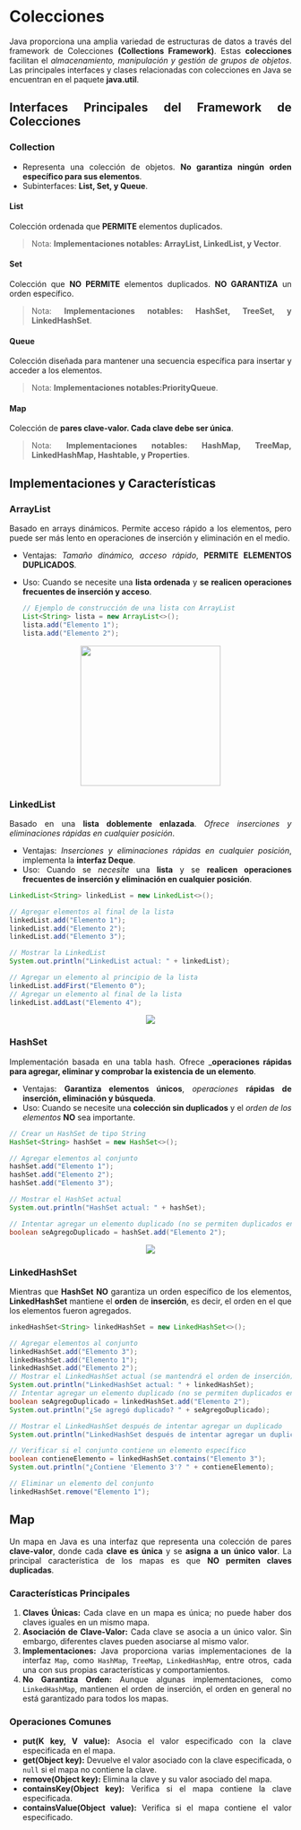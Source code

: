 <div align="justify">

# Colecciones

Java proporciona una amplia variedad de estructuras de datos a través del framework de Colecciones __(Collections Framework)__. Estas __colecciones__ facilitan el _almacenamiento, manipulación y gestión de grupos de objetos_. Las principales interfaces y clases relacionadas con colecciones en Java se encuentran en el paquete __java.util__.

## Interfaces Principales del Framework de Colecciones

### Collection

- Representa una colección de objetos. __No garantiza ningún orden específico para sus elementos__.
- Subinterfaces: __List, Set, y Queue__.

#### List

Colección ordenada que __PERMITE__ elementos duplicados.
>Nota: __Implementaciones notables: ArrayList, LinkedList, y Vector__.

#### Set

Colección que __NO PERMITE__ elementos duplicados. __NO GARANTIZA__ un orden específico.
>Nota: __Implementaciones notables: HashSet, TreeSet, y LinkedHashSet__.

#### Queue

Colección diseñada para mantener una secuencia específica para insertar y acceder a los elementos.

>Nota: __Implementaciones notables:PriorityQueue__.

#### Map

Colección de __pares clave-valor. Cada clave debe ser única__.

>Nota: __Implementaciones notables: HashMap, TreeMap, LinkedHashMap, Hashtable, y Properties__.

## Implementaciones y Características

### ArrayList

Basado en arrays dinámicos.  Permite acceso rápido a los elementos, pero puede ser más lento en operaciones de inserción y eliminación en el medio.

- Ventajas: _Tamaño dinámico, acceso rápido_, __PERMITE ELEMENTOS DUPLICADOS__.
- Uso: Cuando se necesite una __lista ordenada__ y __se realicen operaciones frecuentes de inserción y acceso__.

    ```java
    // Ejemplo de construcción de una lista con ArrayList
    List<String> lista = new ArrayList<>();
    lista.add("Elemento 1");
    lista.add("Elemento 2");
    ```
<div align="center">    
<img src="https://miro.medium.com/v2/resize:fit:670/0*5w9-ibvGwT1EpeH9.png" width="250px">
</div>

### LinkedList

Basado en una __lista doblemente enlazada__.
_Ofrece inserciones y eliminaciones rápidas en cualquier posición_.

- Ventajas: _Inserciones y eliminaciones rápidas en cualquier posición_, implementa la __interfaz Deque__.
- Uso: Cuando se _necesite_ una __lista__ y se __realicen operaciones frecuentes de inserción y eliminación en cualquier posición__.

```java
LinkedList<String> linkedList = new LinkedList<>();

// Agregar elementos al final de la lista
linkedList.add("Elemento 1");
linkedList.add("Elemento 2");
linkedList.add("Elemento 3");

// Mostrar la LinkedList
System.out.println("LinkedList actual: " + linkedList);

// Agregar un elemento al principio de la lista
linkedList.addFirst("Elemento 0");
// Agregar un elemento al final de la lista
linkedList.addLast("Elemento 4");
```

<div align="center"> 
<img src="https://qph.cf2.quoracdn.net/main-qimg-41cdfa9a815220598f2c03f1bccaeff8"/>
</div>

###  HashSet
Implementación basada en una tabla hash.
Ofrece ___operaciones rápidas para agregar, eliminar y comprobar la existencia de un elemento__.

- Ventajas: __Garantiza elementos únicos__, _operaciones_ __rápidas de inserción, eliminación y búsqueda__.
- Uso: Cuando se necesite una __colección sin duplicados__ y el _orden de los elementos_ __NO__ sea importante.

```java
// Crear un HashSet de tipo String
HashSet<String> hashSet = new HashSet<>();

// Agregar elementos al conjunto
hashSet.add("Elemento 1");
hashSet.add("Elemento 2");
hashSet.add("Elemento 3");

// Mostrar el HashSet actual
System.out.println("HashSet actual: " + hashSet);

// Intentar agregar un elemento duplicado (no se permiten duplicados en un conjunto)
boolean seAgregoDuplicado = hashSet.add("Elemento 2");
```

<div align="center"> 
<img src="https://media.geeksforgeeks.org/wp-content/uploads/ArrayListVsHashSet.png"/>
</div>

### LinkedHashSet

Mientras que __HashSet__ __NO__ garantiza un orden específico de los elementos, __LinkedHashSet__ mantiene el __orden__ de __inserción__, es decir, el orden en el que los elementos fueron agregados.

```java
inkedHashSet<String> linkedHashSet = new LinkedHashSet<>();

// Agregar elementos al conjunto
linkedHashSet.add("Elemento 3");
linkedHashSet.add("Elemento 1");
linkedHashSet.add("Elemento 2");
// Mostrar el LinkedHashSet actual (se mantendrá el orden de inserción)
System.out.println("LinkedHashSet actual: " + linkedHashSet);
// Intentar agregar un elemento duplicado (no se permiten duplicados en un conjunto)
boolean seAgregoDuplicado = linkedHashSet.add("Elemento 2");
System.out.println("¿Se agregó duplicado? " + seAgregoDuplicado);

// Mostrar el LinkedHashSet después de intentar agregar un duplicado
System.out.println("LinkedHashSet después de intentar agregar un duplicado: " + linkedHashSet);

// Verificar si el conjunto contiene un elemento específico
boolean contieneElemento = linkedHashSet.contains("Elemento 3");
System.out.println("¿Contiene 'Elemento 3'? " + contieneElemento);

// Eliminar un elemento del conjunto
linkedHashSet.remove("Elemento 1");

```

## Map

Un mapa en Java es una interfaz que representa una colección de pares __clave-valor__, donde cada __clave es única__ y se __asigna a un único valor__. La principal característica de los mapas es que __NO permiten claves duplicadas__.

### Características Principales

1. **Claves Únicas:** Cada clave en un mapa es única; no puede haber dos claves iguales en un mismo mapa.
2. **Asociación de Clave-Valor:** Cada clave se asocia a un único valor. Sin embargo, diferentes claves pueden asociarse al mismo valor.
3. **Implementaciones:** Java proporciona varias implementaciones de la interfaz `Map`, como `HashMap`, `TreeMap`, `LinkedHashMap`, entre otros, cada una con sus propias características y comportamientos.
4. **No Garantiza Orden:** Aunque algunas implementaciones, como `LinkedHashMap`, mantienen el orden de inserción, el orden en general no está garantizado para todos los mapas.

### Operaciones Comunes

- **put(K key, V value):** Asocia el valor especificado con la clave especificada en el mapa.
- **get(Object key):** Devuelve el valor asociado con la clave especificada, o `null` si el mapa no contiene la clave.
- **remove(Object key):** Elimina la clave y su valor asociado del mapa.
- **containsKey(Object key):** Verifica si el mapa contiene la clave especificada.
- **containsValue(Object value):** Verifica si el mapa contiene el valor especificado.

</div>